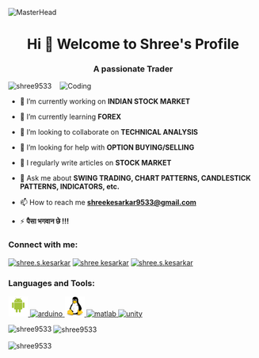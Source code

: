 ![MasterHead](https://youtu.be/L0cWXAU6pFk)
<h1 align="center">Hi 👋 Welcome to Shree's Profile</h1>
<h3 align="center">A passionate Trader</h3>
<img align="right" alt="Coding" width="400" src="https://cdn.dribbble.com/users/1162077/screenshots/3848914/programmer.gif">

<p align="left"> <img src="https://komarev.com/ghpvc/?username=shree9533&label=Profile%20views&color=0e75b6&style=flat" alt="shree9533" /> </p>

- 🔭 I’m currently working on **INDIAN STOCK MARKET**

- 🌱 I’m currently learning **FOREX**

- 👯 I’m looking to collaborate on **TECHNICAL ANALYSIS**

- 🤝 I’m looking for help with **OPTION BUYING/SELLING**

- 📝 I regularly write articles on **STOCK MARKET**

- 💬 Ask me about **SWING TRADING, CHART PATTERNS, CANDLESTICK PATTERNS, INDICATORS, etc.**

- 📫 How to reach me **shreekesarkar9533@gmail.com**

- ⚡ **पैसा भगवान छे !!!**

<h3 align="left">Connect with me:</h3>
<p align="left">
<a href="https://linkedin.com/in/shree-kesarkar-8190361b0" target="blank"><img align="center" src="https://raw.githubusercontent.com/rahuldkjain/github-profile-readme-generator/master/src/images/icons/Social/linked-in-alt.svg" alt="shree.s.kesarkar" height="30" width="40" /></a>
<a href="https://fb.com/shree.kesarkar.35" target="blank"><img align="center" src="https://raw.githubusercontent.com/rahuldkjain/github-profile-readme-generator/master/src/images/icons/Social/facebook.svg" alt="shree kesarkar" height="30" width="40" /></a>
<a href="https://instagram.com/shree.s.kesarkar" target="blank"><img align="center" src="https://raw.githubusercontent.com/rahuldkjain/github-profile-readme-generator/master/src/images/icons/Social/instagram.svg" alt="shree.s.kesarkar" height="30" width="40" /></a>
</p>

<h3 align="left">Languages and Tools:</h3>
<p align="left"> <a href="https://developer.android.com" target="_blank" rel="noreferrer"> <img src="https://raw.githubusercontent.com/devicons/devicon/master/icons/android/android-original-wordmark.svg" alt="android" width="40" height="40"/> </a> <a href="https://www.arduino.cc/" target="_blank" rel="noreferrer"> <img src="https://cdn.worldvectorlogo.com/logos/arduino-1.svg" alt="arduino" width="40" height="40"/> </a> <a href="https://www.linux.org/" target="_blank" rel="noreferrer"> <img src="https://raw.githubusercontent.com/devicons/devicon/master/icons/linux/linux-original.svg" alt="linux" width="40" height="40"/> </a> <a href="https://www.mathworks.com/" target="_blank" rel="noreferrer"> <img src="https://upload.wikimedia.org/wikipedia/commons/2/21/Matlab_Logo.png" alt="matlab" width="40" height="40"/> </a> <a href="https://unity.com/" target="_blank" rel="noreferrer"> <img src="https://www.vectorlogo.zone/logos/unity3d/unity3d-icon.svg" alt="unity" width="40" height="40"/> </a> </p>

<p><img align="left" src="https://github-readme-stats.vercel.app/api/top-langs?username=shree9533&show_icons=true&locale=en&layout=compact" alt="shree9533" /></p>

<p>&nbsp;<img align="center" src="https://github-readme-stats.vercel.app/api?username=shree9533&show_icons=true&locale=en" alt="shree9533" /></p>
 
<p><img align="center" src="https://github-readme-streak-stats.herokuapp.com/?user=shree9533&" alt="shree9533" /></p>

